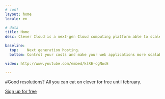 ```yaml
---
# conf
layout: home
locale: en

# data
title: Home
desc: Clever Cloud is a next-gen Cloud computing platform able to scale websites and apps automatically.

baseline:
  top:    Next generation hosting.
  bottom: Control your costs and make your web applications more scalable.

video: http://www.youtube.com/embed/klRE-cgNosE

---
```

#Good resolutions? All you can eat on clever for free until february.
<div class="call-for-action">
   <a class="btn btn-primary btn-large" href="https://console.clever-cloud.com/auth/signup">Sign up for free</a>
</div>
